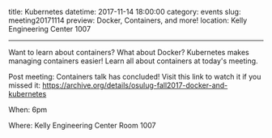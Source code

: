 title: Kubernetes
datetime: 2017-11-14 18:00:00
category: events
slug: meeting20171114
preview: Docker, Containers, and more!
location: Kelly Engineering Center 1007

---

Want to learn about containers? What about Docker? Kubernetes makes managing containers easier! Learn all about containers at today's meeting.

Post meeting: Containers talk has concluded! Visit this link to watch it if you missed it: https://archive.org/details/osulug-fall2017-docker-and-kubernetes


When: 6pm

Where: Kelly Engineering Center Room 1007
